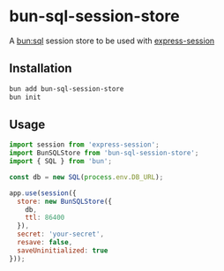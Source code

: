 # bun-sql-session-store
A [bun:sql](https://bun.com/docs/runtime/sql) session store to be used with [express-session](https://github.com/expressjs/session)



## Installation

```bash
bun add bun-sql-session-store 
bun init
```

## Usage

```js
import session from 'express-session';
import BunSQLStore from 'bun-sql-session-store';
import { SQL } from 'bun';

const db = new SQL(process.env.DB_URL);

app.use(session({
  store: new BunSQLStore({
    db,
    ttl: 86400
  }),
  secret: 'your-secret',
  resave: false,
  saveUninitialized: true
}));
